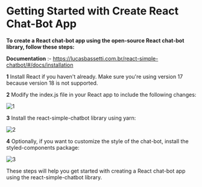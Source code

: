 # Getting Started with Create React Chat-Bot App

**To create a React chat-bot app using the open-source React chat-bot library, follow these steps:**

**Documentation** :- https://lucasbassetti.com.br/react-simple-chatbot/#/docs/installation

**1** Install React if you haven't already. Make sure you're using version 17 because version 18 is not supported.

**2** Modify the index.js file in your React app to include the following changes:

![1](https://github.com/hiteshcreator/Chat-Bot/assets/86715574/7d446f3f-af56-4e32-8e4c-8d1a5fb4f068)

**3** Install the react-simple-chatbot library using yarn:

![2](https://github.com/hiteshcreator/Chat-Bot/assets/86715574/484895d2-d7c2-4a54-bb42-8537c094276d)

**4** Optionally, if you want to customize the style of the chat-bot, install the styled-components package:

![3](https://github.com/hiteshcreator/Chat-Bot/assets/86715574/06c258ab-fa49-472b-b68e-0d9b9ea63602)

These steps will help you get started with creating a React chat-bot app using the react-simple-chatbot library.
